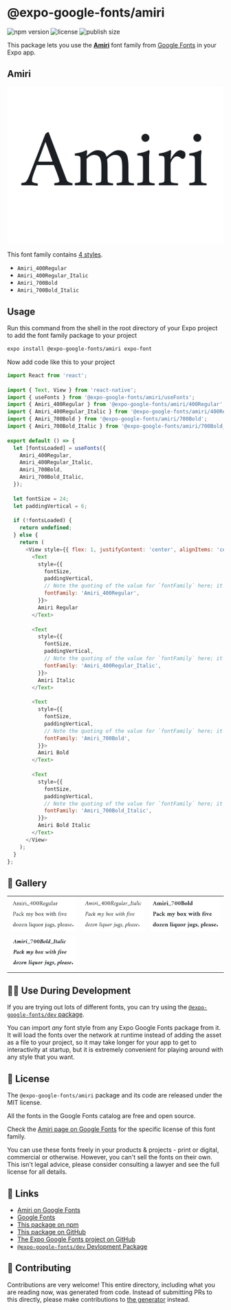 # @expo-google-fonts/amiri

![npm version](https://flat.badgen.net/npm/v/@expo-google-fonts/amiri)
![license](https://flat.badgen.net/github/license/expo/google-fonts)
![publish size](https://flat.badgen.net/packagephobia/install/@expo-google-fonts/amiri)

This package lets you use the [**Amiri**](https://fonts.google.com/specimen/Amiri) font family from [Google Fonts](https://fonts.google.com/) in your Expo app.

## Amiri

![Amiri](./font-family.png)

This font family contains [4 styles](#-gallery).

- `Amiri_400Regular`
- `Amiri_400Regular_Italic`
- `Amiri_700Bold`
- `Amiri_700Bold_Italic`

## Usage

Run this command from the shell in the root directory of your Expo project to add the font family package to your project
```sh
expo install @expo-google-fonts/amiri expo-font
```

Now add code like this to your project
```js
import React from 'react';

import { Text, View } from 'react-native';
import { useFonts } from '@expo-google-fonts/amiri/useFonts';
import { Amiri_400Regular } from '@expo-google-fonts/amiri/400Regular';
import { Amiri_400Regular_Italic } from '@expo-google-fonts/amiri/400Regular_Italic';
import { Amiri_700Bold } from '@expo-google-fonts/amiri/700Bold';
import { Amiri_700Bold_Italic } from '@expo-google-fonts/amiri/700Bold_Italic';

export default () => {
  let [fontsLoaded] = useFonts({
    Amiri_400Regular,
    Amiri_400Regular_Italic,
    Amiri_700Bold,
    Amiri_700Bold_Italic,
  });

  let fontSize = 24;
  let paddingVertical = 6;

  if (!fontsLoaded) {
    return undefined;
  } else {
    return (
      <View style={{ flex: 1, justifyContent: 'center', alignItems: 'center' }}>
        <Text
          style={{
            fontSize,
            paddingVertical,
            // Note the quoting of the value for `fontFamily` here; it expects a string!
            fontFamily: 'Amiri_400Regular',
          }}>
          Amiri Regular
        </Text>

        <Text
          style={{
            fontSize,
            paddingVertical,
            // Note the quoting of the value for `fontFamily` here; it expects a string!
            fontFamily: 'Amiri_400Regular_Italic',
          }}>
          Amiri Italic
        </Text>

        <Text
          style={{
            fontSize,
            paddingVertical,
            // Note the quoting of the value for `fontFamily` here; it expects a string!
            fontFamily: 'Amiri_700Bold',
          }}>
          Amiri Bold
        </Text>

        <Text
          style={{
            fontSize,
            paddingVertical,
            // Note the quoting of the value for `fontFamily` here; it expects a string!
            fontFamily: 'Amiri_700Bold_Italic',
          }}>
          Amiri Bold Italic
        </Text>
      </View>
    );
  }
};

```

## 🔡 Gallery


||||
|-|-|-|
|![Amiri_400Regular](.//400Regular/Amiri_400Regular.ttf.png)|![Amiri_400Regular_Italic](.//400Regular_Italic/Amiri_400Regular_Italic.ttf.png)|![Amiri_700Bold](.//700Bold/Amiri_700Bold.ttf.png)||
|![Amiri_700Bold_Italic](.//700Bold_Italic/Amiri_700Bold_Italic.ttf.png)||||


## 👩‍💻 Use During Development

If you are trying out lots of different fonts, you can try using the [`@expo-google-fonts/dev` package](https://github.com/freeboub/google-fonts/tree/master/font-packages/dev#readme).

You can import *any* font style from any Expo Google Fonts package from it. It will load the fonts
over the network at runtime instead of adding the asset as a file to your project, so it may take longer
for your app to get to interactivity at startup, but it is extremely convenient
for playing around with any style that you want.

## 📖 License

The `@expo-google-fonts/amiri` package and its code are released under the MIT license.

All the fonts in the Google Fonts catalog are free and open source.

Check the [Amiri page on Google Fonts](https://fonts.google.com/specimen/Amiri) for the specific license of this font family.

You can use these fonts freely in your products & projects - print or digital, commercial or otherwise. However, you can't sell the fonts on their own. This isn't legal advice, please consider consulting a lawyer and see the full license for all details.

## 🔗 Links

- [Amiri on Google Fonts](https://fonts.google.com/specimen/Amiri)
- [Google Fonts](https://fonts.google.com/)
- [This package on npm](https://www.npmjs.com/package/@expo-google-fonts/amiri)
- [This package on GitHub](https://github.com/freeboub/google-fonts/tree/master/font-packages/amiri)
- [The Expo Google Fonts project on GitHub](https://github.com/freeboub/google-fonts)
- [`@expo-google-fonts/dev` Devlopment Package](https://github.com/freeboub/google-fonts/tree/master/font-packages/dev)

## 🤝 Contributing

Contributions are very welcome! This entire directory, including what you are reading now, was generated from code. Instead of submitting PRs to this directly, please make contributions to [the generator](https://github.com/freeboub/google-fonts/tree/master/packages/generator) instead.
